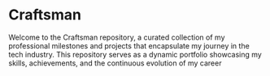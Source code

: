 # Craftsman
Welcome to the Craftsman repository, a curated collection of my professional milestones and projects that encapsulate my journey in the tech industry. This repository serves as a dynamic portfolio showcasing my skills, achievements, and the continuous evolution of my career
